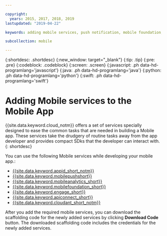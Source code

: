 ```yaml
---

copyright:
  years: 2015, 2017, 2018, 2019
lastupdated: "2019-04-22"

keywords: adding mobile services, push notification, mobile foundation, mobile analytics, app launch, cloudant

subcollection: mobile

---
```


{:shortdesc: .shortdesc}
{:new_window: target="_blank"}
{:tip: .tip}
{:pre: .pre}
{:codeblock: .codeblock}
{:screen: .screen}
{:javascript: .ph data-hd-programlang='javascript'}
{:java: .ph data-hd-programlang='java'}
{:python: .ph data-hd-programlang='python'}
{:swift: .ph data-hd-programlang='swift'}

# Adding Mobile services to the Mobile App

{{site.data.keyword.cloud_notm}} offers a set of services specially designed to ease the common tasks that are needed in building a Mobile app. These services take the drudgery of routine tasks away from the app developer and provides compact SDks that the developer can interact with.
{: shortdesc}

You can use the following Mobile services while developing your mobile app.:

- [{{site.data.keyword.appid_short_notm}}](https://cloud.ibm.com/docs/services/appid/index.html)
- [{{site.data.keyword.mobilepushshort}}](https://cloud.ibm.com/docs/services/mobilepush/index.html)
- [{{site.data.keyword.mobileanalytics_short}}](https://cloud.ibm.com/docs/services/mobileanalytics/index.html)
- [{{site.data.keyword.mobilefoundation_short}}](https://cloud.ibm.com/docs/services/mobilefoundation/index.html)
- [{{site.data.keyword.engage_short}}](https://cloud.ibm.com/docs/services/app-launch/index.html)
- [{{site.data.keyword.apiconnect_short}}](https://cloud.ibm.com/docs/services/apiconnect/index.html)
- [{{site.data.keyword.cloudant_short_notm}}](https://cloud.ibm.com/docs/services/Cloudant/getting-started.html)

After you add the required mobile services, you can download the scaffolding code for the newly added services by clicking **Download Code** button. The downloaded scaffolding code includes the credentials for the newly added services.

